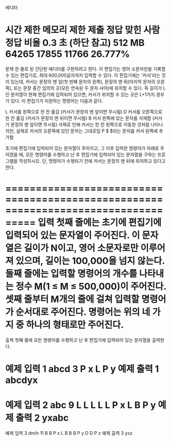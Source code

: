에디터

시간 제한 메모리 제한 제출 정답 맞힌 사람 정답 비율
0.3 초 (하단 참고) 512 MB 64265 17855 11766 26.777%
===================================================================================
문제
한 줄로 된 간단한 에디터를 구현하려고 한다. 이 편집기는 영어 소문자만을 기록할 수 있는 편집기로, 최대 600,000글자까지 입력할 수 있다.
이 편집기에는 '커서'라는 것이 있는데, 커서는 문장의 맨 앞(첫 번째 문자의 왼쪽), 문장의 맨 뒤(마지막 문자의 오른쪽), 또는 문장 중간 임의의 곳(모든 연속된 두 문자 사이)에 위치할 수 있다. 즉 길이가 L인 문자열이 현재 편집기에 입력되어 있으면, 커서가 위치할 수 있는 곳은 L+1가지 경우가 있다.
이 편집기가 지원하는 명령어는 다음과 같다.

L 커서를 왼쪽으로 한 칸 옮김 (커서가 문장의 맨 앞이면 무시됨)
D 커서를 오른쪽으로 한 칸 옮김 (커서가 문장의 맨 뒤이면 무시됨)
B 커서 왼쪽에 있는 문자를 삭제함 (커서가 문장의 맨 앞이면 무시됨)
삭제로 인해 커서는 한 칸 왼쪽으로 이동한 것처럼 나타나지만, 실제로 커서의 오른쪽에 있던 문자는 그대로임
P $ $라는 문자를 커서 왼쪽에 추가함

초기에 편집기에 입력되어 있는 문자열이 주어지고, 그 이후 입력한 명령어가 차례로 주어졌을 때, 모든 명령어를 수행하고 난 후 편집기에 입력되어 있는 문자열을 구하는 프로그램을 작성하시오. 단, 명령어가 수행되기 전에 커서는 문장의 맨 뒤에 위치하고 있다고 한다.

===================================================================================
입력
첫째 줄에는 초기에 편집기에 입력되어 있는 문자열이 주어진다. 이 문자열은 길이가 N이고, 영어 소문자로만 이루어져 있으며, 길이는 100,000을 넘지 않는다. 둘째 줄에는 입력할 명령어의 개수를 나타내는 정수 M(1 ≤ M ≤ 500,000)이 주어진다. 셋째 줄부터 M개의 줄에 걸쳐 입력할 명령어가 순서대로 주어진다. 명령어는 위의 네 가지 중 하나의 형태로만 주어진다.
===================================================================================
출력
첫째 줄에 모든 명령어를 수행하고 난 후 편집기에 입력되어 있는 문자열을 출력한다.

예제 입력 1
abcd
3
P x
L
P y
예제 출력 1
abcdyx
===================================================================================
예제 입력 2
abc
9
L
L
L
L
L
P x
L
B
P y
예제 출력 2
yxabc
===================================================================================
예제 입력 3
dmih
11
B
B
P x
L
B
B
B
P y
D
D
P z
예제 출력 3
yxz
